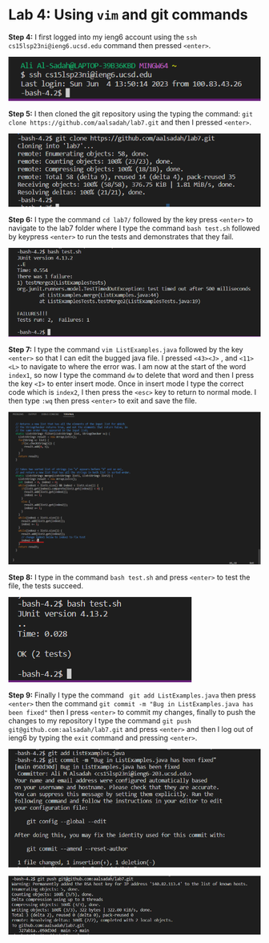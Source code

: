 # Lab 4: Using ```vim``` and git commands

**Step 4:** I first logged into my ieng6 account using the ```ssh cs15lsp23ni@ieng6.ucsd.edu``` command then pressed ```<enter>```.

![Image](login.png)

**Step 5:** I then cloned the git repository using the typing the command: ```git clone https://github.com/aalsadah/lab7.git``` and then I pressed ```<enter>```. 

![Image](clone.png)

**Step 6:** I type the command ```cd lab7/``` followed by the key press ```<enter>``` to navigate to the lab7 folder where I type the command ```bash test.sh``` followed by keypress ```<enter>``` to run the tests and demonstrates that they fail.

![Image](fail.png)

**Step 7:** I type the command ```vim ListExamples.java``` followed by the key ```<enter>``` so that I can edit the bugged java file. I pressed ```<43><J>``` , and ```<11><L>``` to navigate to where the error was. I am now at the start of the word ```index1```, so now I type the command ```dw``` to delete that word and then I press the key ```<I>``` to enter insert mode. Once in insert mode I type the correct code which is ```index2```, I then press the ```<esc>``` key to return to normal mode. I then type ```:wq``` then press ```<enter>``` to exit and save the file. 

![Image](vim.png)

**Step 8:** I type in the command ```bash test.sh``` and press ```<enter>``` to test the file, the tests succeed. 

![Image](good.png)

**Step 9:** Finally I type the command ``` git add ListExamples.java``` then press ```<enter>```  then the command ```git commit -m "Bug in ListExamples.java has been fixed"``` then I press ```<enter>``` to commit my changes, finally to push the changes to my repository I type the command ```git push git@github.com:aalsadah/lab7.git``` and press ```<enter>``` and then I log out of ieng6 by typing the ```exit``` command and pressing ```<enter>```. 

![Image](commit.png)

![Image](push.png)
